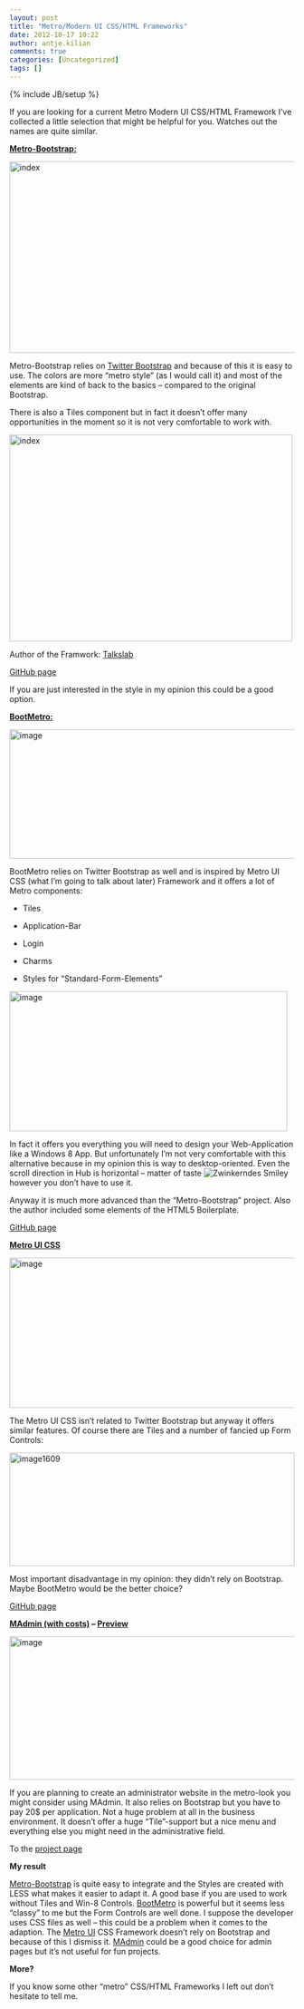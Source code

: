 ```yaml
---
layout: post
title: "Metro/Modern UI CSS/HTML Frameworks"
date: 2012-10-17 10:22
author: antje.kilian
comments: true
categories: [Uncategorized]
tags: []
---
```

{% include JB/setup %}
&nbsp;

<strong> </strong>

If you are looking for a current Metro Modern UI CSS/HTML Framework I’ve collected a little selection that might be helpful for you. Watches out the names are quite similar.

<strong> </strong>

<strong><a href="http://talkslab.github.com/metro-bootstrap/index.html">Metro-Bootstrap:</a></strong>

<a href="http://code-inside.de/blog-in/wp-content/uploads/index.png"><img style="background-image: none; padding-left: 0px; padding-right: 0px; display: inline; padding-top: 0px; border: 0px;" title="index" src="http://code-inside.de/blog-in/wp-content/uploads/index_thumb.png" border="0" alt="index" width="516" height="338" /></a>

Metro-Bootstrap relies on <a href="http://code-inside.de/blog/2012/02/02/twitter-bootstrap-2-0-released-release-prsentation/">Twitter Bootstrap</a> and because of this it is easy to use. The colors are more “metro style” (as I would call it) and most of the elements are kind of back to the basics – compared to the original Bootstrap.

There is also a Tiles component but in fact it doesn’t offer many opportunities in the moment so it is not very comfortable to work with.

<a href="http://code-inside.de/blog-in/wp-content/uploads/index1.png"><img style="background-image: none; padding-left: 0px; padding-right: 0px; display: inline; padding-top: 0px; border: 0px;" title="index" src="http://code-inside.de/blog-in/wp-content/uploads/index_thumb1.png" border="0" alt="index" width="500" height="365" /></a>

Author of the Framwork: <a href="http://talkslab.com/">Talkslab</a>

<a href="https://github.com/TalksLab/metro-bootstrap">GitHub page</a>

If you are just interested in the style in my opinion this could be a good option.

<strong><a href="http://aozora.github.com/bootmetro/">BootMetro:</a></strong>

<img style="background-image: none; padding-left: 0px; padding-right: 0px; padding-top: 0px; border: 0px;" title="image" src="http://code-inside.de/blog/wp-content/uploads/image_thumb765.png" border="0" alt="image" width="581" height="228" />

<strong> </strong>

BootMetro relies on Twitter Bootstrap as well and is inspired by Metro UI CSS (what I’m going to talk about later) Framework and it offers a lot of Metro components:

- Tiles

- Application-Bar

- Login

- Charms

- Styles for “Standard-Form-Elements”

<img style="background-image: none; padding-left: 0px; padding-right: 0px; padding-top: 0px; border: 0px;" title="image" src="http://code-inside.de/blog/wp-content/uploads/image_thumb766.png" border="0" alt="image" width="491" height="247" />

In fact it offers you everything you will need to design your Web-Application like a Windows 8 App. But unfortunately I’m not very comfortable with this alternative because in my opinion this is way to desktop-oriented. Even the scroll direction in Hub is horizontal – matter of taste <img class="wlEmoticon wlEmoticon-winkingsmile" style="border-style: none;" src="http://code-inside.de/blog-in/wp-content/uploads/wlEmoticon-winkingsmile44.png" alt="Zwinkerndes Smiley" /> however you don’t have to use it.

Anyway it is much more advanced than the “Metro-Bootstrap” project. Also the author included some elements of the HTML5 Boilerplate.

<a href="http://aozora.github.com/bootmetro/">GitHub page</a>

<strong><a href="http://metroui.org.ua/">Metro UI CSS</a></strong>

<img title="image" src="http://code-inside.de/blog/wp-content/uploads/image_thumb767.png" border="0" alt="image" width="579" height="265" />

<strong> </strong>

The Metro UI CSS isn’t related to Twitter Bootstrap but anyway it offers similar features. Of course there are Tiles and a number of fancied up Form Controls:

<a href="http://code-inside.de/blog-in/wp-content/uploads/image1609.png"><img style="background-image: none; padding-left: 0px; padding-right: 0px; display: inline; padding-top: 0px; border: 0px;" title="image1609" src="http://code-inside.de/blog-in/wp-content/uploads/image1609_thumb.png" border="0" alt="image1609" width="504" height="200" /></a>

Most important disadvantage in my opinion: they didn’t rely on Bootstrap. Maybe BootMetro would be the better choice?

<a href="https://github.com/olton/Metro-UI-CSS">GitHub page</a>

<strong><a href="https://wrapbootstrap.com/theme/madmin-admin-theme-WB042R743">MAdmin (with costs)</a> – <a href="http://wrapbootstrap.com/preview/WB042R743">Preview</a></strong>

<img title="image" src="http://code-inside.de/blog/wp-content/uploads/image_thumb769.png" border="0" alt="image" width="574" height="253" />

<strong> </strong>

If you are planning to create an administrator website in the metro-look you might consider using MAdmin. It also relies on Bootstrap but you have to pay 20$ per application. Not a huge problem at all in the business environment. It doesn’t offer a huge “Tile”-support but a nice menu and everything else you might need in the administrative field.

To the <a href="https://wrapbootstrap.com/theme/madmin-admin-theme-WB042R743">project page</a>

<strong>My result</strong>

<strong> </strong>

<a href="http://talkslab.github.com/metro-bootstrap/index.html">Metro-Bootstrap</a> is quite easy to integrate and the Styles are created with LESS what makes it easier to adapt it. A good base if you are used to work without Tiles and Win-8 Controls. <a href="http://aozora.github.com/bootmetro/">BootMetro</a> is powerful but it seems less “classy” to me but the Form Controls are well done. I suppose the developer uses CSS files as well – this could be a problem when it comes to the adaption. The <a href="http://metroui.org.ua/">Metro UI</a> CSS Framework doesn’t rely on Bootstrap and because of this I dismiss it. <a href="http://wrapbootstrap.com/preview/WB042R743">MAdmin</a> could be a good choice for admin pages but it’s not useful for fun projects.

<strong>More?</strong>

If you know some other “metro” CSS/HTML Frameworks I left out don’t hesitate to tell me.

